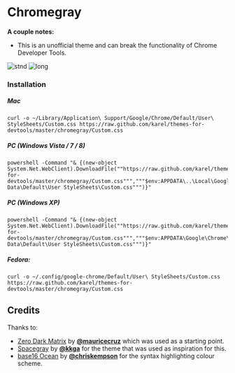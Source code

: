 # Chromegray

**A couple notes:** 
*  This is an unofficial theme and can break the functionality of Chrome Developer Tools.

![stnd](https://raw.github.com/karelvuong/themes-for-devtools/master/chromegray/screens/stnd.jpg)
![long](https://raw.github.com/karelvuong/themes-for-devtools/master/chromegray/screens/long.jpg)

### Installation

##### Mac

```
curl -o ~/Library/Application\ Support/Google/Chrome/Default/User\ StyleSheets/Custom.css https://raw.github.com/karel/themes-for-devtools/master/chromegray/Custom.css
```

##### PC (Windows Vista / 7 / 8)

```
powershell -Command "& {(new-object System.Net.WebClient).DownloadFile(""https://raw.github.com/karel/themes-for-devtools/master/chromegray/Custom.css""","""$env:APPDATA\..\Local\Google\Chrome\User Data\Default\User StyleSheets\Custom.css""")}"
```

##### PC (Windows XP)

```
powershell -Command "& {(new-object System.Net.WebClient).DownloadFile(""https://raw.github.com/karel/themes-for-devtools/master/chromegray/Custom.css""","""$env:APPDATA\Google\Chrome\User Data\Default\User StyleSheets\Custom.css""")}"
```

##### Fedora:

 ```
curl -o ~/.config/google-chrome/Default/User\ StyleSheets/Custom.css https://raw.github.com/karel/themes-for-devtools/master/chromegray/Custom.css
 ```

## Credits
Thanks to:
* [Zero Dark Matrix](https://github.com/mauricecruz/chrome-devtools-zerodarkmatrix-theme) by **[@mauricecruz](https://github.com/mauricecruz/)** which was used as a starting point.
* [Spacegray](https://github.com/kkga/spacegray) by **[@kkga](https://github.com/kkga/)** for the theme that was used as inspiration for this.
* [base16 Ocean](https://github.com/chriskempson/base16) by **[@chriskempson](https://github.com/chriskempson/)** for the syntax highlighting colour scheme.
